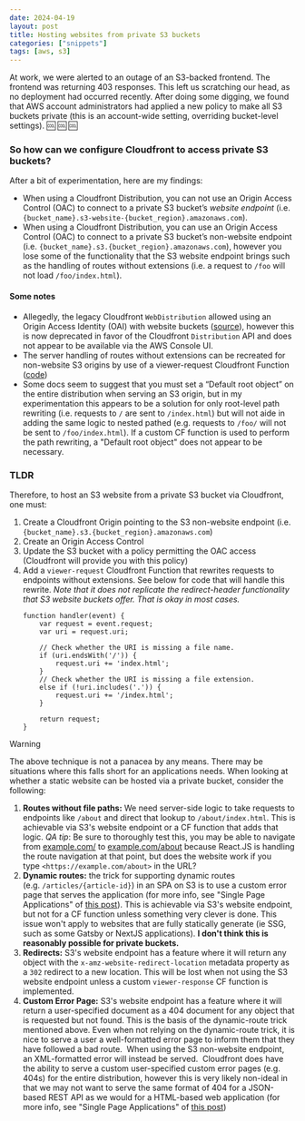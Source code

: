 ```yaml
---
date: 2024-04-19
layout: post
title: Hosting websites from private S3 buckets
categories: ["snippets"]
tags: [aws, s3]
---
```


At work, we were alerted to an outage of an S3-backed frontend. The frontend was returning 403 responses. This left us scratching our head, as no deployment had occurred recently. After doing some digging, we found that AWS account administrators had applied a new policy to make all S3 buckets private (this is an account-wide setting, overriding bucket-level settings). 🆒 🆒 🆒 

### So how can we configure Cloudfront to access private S3 buckets? 

After a bit of experimentation, here are my findings:

* When using a Cloudfront Distribution, you can not use an Origin Access Control (OAC) to connect to a private S3 bucket’s _website endpoint_ (i.e.  `{bucket_name}.s3-website-{bucket_region}.amazonaws.com`).
* When using a Cloudfront Distribution, you can use an Origin Access Control (OAC) to connect to a private S3 bucket’s non-website endpoint (i.e.  `{bucket_name}.s3.{bucket_region}.amazonaws.com`), however you lose some of the functionality that the S3 website endpoint brings such as the handling of routes without extensions (i.e. a request to `/foo` will not load `/foo/index.html`).

#### Some notes

* Allegedly, the legacy Cloudfront `WebDistribution` allowed using an Origin Access Identity (OAI) with website buckets ([source](https://repost.aws/questions/QUnzTuF8y7StOBK-QY_RTGkA/oai-or-not-oai-for-serving-a-static-website-in-s3-using-cloudfront#ANDedpud0CTnSqi4WNRUr_LQ)), however this is now deprecated in favor of the Cloudfront `Distribution` API and does not appear to be available via the AWS Console UI.
* The server handling of routes without extensions can be recreated for non-website S3 origins by use of a viewer-request Cloudfront Function ([code](https://stackoverflow.com/questions/31017105/how-do-you-set-a-default-root-object-for-subdirectories-for-a-statically-hosted/69157535#69157535)) 
* Some docs seem to suggest that you must set a “Default root object” on the entire distribution when serving an S3 origin, but in my experimentation this appears to be a solution for only root-level path rewriting (i.e. requests to `/` are sent to `/index.html`) but will not aide in adding the same logic to nested pathed (e.g. requests to `/foo/` will not be sent to `/foo/index.html`). If a custom CF function is used to perform the path rewriting, a "Default root object" does not appear to be necessary.

### TLDR

Therefore, to host an S3 website from a private S3 bucket via Cloudfront, one must:

1. Create a Cloudfront Origin pointing to the S3 non-website endpoint (i.e. `{bucket_name}.s3.{bucket_region}.amazonaws.com`)
1. Create an Origin Access Control
1. Update the S3 bucket with a policy permitting the OAC access (Cloudfront will provide you with this policy)
1. Add a `viewer-request` Cloudfront Function that rewrites requests to endpoints without extensions. See below for code that will handle this rewrite. _Note that it does not replicate the redirect-header functionality that S3 website buckets offer. That is okay in most cases._
    ```
    function handler(event) {
        var request = event.request;
        var uri = request.uri;
        
        // Check whether the URI is missing a file name.
        if (uri.endsWith('/')) {
            request.uri += 'index.html';
        } 
        // Check whether the URI is missing a file extension.
        else if (!uri.includes('.')) {
            request.uri += '/index.html';
        }
    
        return request;
    }
    ```


> [!WARNING]
> 
> 
> The above technique is not a panacea by any means.  There may be situations where this falls short for an applications needs.  When looking at whether a static website can be hosted via a private bucket, consider the following:
> 
> 1. **Routes without file paths:** We need server-side logic to take requests to endpoints like `/about` and direct that lookup to `/about/index.html`. This is achievable via S3's website endpoint or a CF function that adds that logic. *QA tip*: Be sure to thoroughly test this, you may be able to navigate from [example.com/](http://example.com/) to [example.com/about](http://example.com/about) because React.JS is handling the route navigation at that point, but does the website work if you type `<https://example.com/about>` in the URL?
> 2. **Dynamic routes:** the trick for supporting dynamic routes (e.g. `/articles/{article-id}`) in an SPA on S3 is to use a custom error page that serves the application (for more info, see "Single Page Applications" of [this post](/posts/using-cloudfont-as-a-reverse-proxy/)). This is achievable via S3's website endpoint, but not for a CF function unless something very clever is done. This issue won't apply to websites that are fully statically generate (ie SSG, such as some Gatsby or NextJS applications). **I don't think this is reasonably possible for private buckets.**
> 3. **Redirects:** S3's website endpoint has a feature where it will return any object with the `x-amz-website-redirect-location` metadata property as a `302` redirect to a new location. This will be lost when not using the S3 website endpoint unless a custom `viewer-response` CF function is implemented.
> 4. **Custom Error Page:** S3's website endpoint has a feature where it will return a user-specified document as a 404 document for any object that is requested but not found. This is the basis of the dynamic-route trick mentioned above. Even when not relying on the dynamic-route trick, it is nice to serve a user a well-formatted error page to inform them that they have followed a bad route.  When using the S3 non-website endpoint, an XML-formatted error will instead be served.  Cloudfront does have the ability to serve a custom user-specified custom error pages (e.g. 404s) for the entire distribution, however this is very likely non-ideal in that we may not want to serve the same format of 404 for a JSON-based REST API as we would for a HTML-based web application (for more info, see "Single Page Applications" of [this post](/posts/using-cloudfont-as-a-reverse-proxy/))